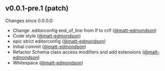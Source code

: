 ## v0.0.1-pre.1 (patch)

Changes since 0.0.0.0:

- Change .editorconfig end_of_line from lf to crlf ([@matt-edmondson](https://github.com/matt-edmondson))
- Code style ([@matt-edmondson](https://github.com/matt-edmondson))
- epic strict editorconfig ([@matt-edmondson](https://github.com/matt-edmondson))
- Initial commit ([@matt-edmondson](https://github.com/matt-edmondson))
- Refactor Schema class access modifiers and add extensions ([@matt-edmondson](https://github.com/matt-edmondson))
- Whitespace ([@matt-edmondson](https://github.com/matt-edmondson))


